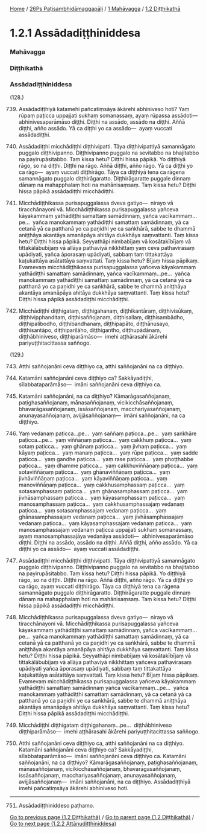 
[Home](/) / [26Ps Paṭisambhidāmaggapāḷi](../../../26Ps.md) / [1 Mahāvagga](../../1.md) / [1.2 Diṭṭhikathā](../1.2.md)

# 1.2.1 Assādadiṭṭhiniddesa

### Mahāvagga

### Diṭṭhikathā

### Assādadiṭṭhiniddesa

(128.)

739. Assādadiṭṭhiyā katamehi pañcatiṃsāya ākārehi abhiniveso hoti? Yaṃ rūpaṃ paṭicca uppajjati sukhaṃ somanassaṃ, ayaṃ rūpassa assādoti—  abhinivesaparāmāso diṭṭhi. Diṭṭhi na assādo, assādo na diṭṭhi. Aññā diṭṭhi, añño assādo. Yā ca diṭṭhi yo ca assādo—  ayaṃ vuccati assādadiṭṭhi.

740. Assādadiṭṭhi micchādiṭṭhi diṭṭhivipatti. Tāya diṭṭhivipattiyā samannāgato puggalo diṭṭhivipanno. Diṭṭhivipanno puggalo na sevitabbo na bhajitabbo na payirupāsitabbo. Taṃ kissa hetu? Diṭṭhi hissa pāpikā. Yo diṭṭhiyā rāgo, so na diṭṭhi. Diṭṭhi na rāgo. Aññā diṭṭhi, añño rāgo. Yā ca diṭṭhi yo ca rāgo—  ayaṃ vuccati diṭṭhirāgo. Tāya ca diṭṭhiyā tena ca rāgena samannāgato puggalo diṭṭhirāgaratto. Diṭṭhirāgaratte puggale dinnaṃ dānaṃ na mahapphalaṃ hoti na mahānisaṃsaṃ. Taṃ kissa hetu? Diṭṭhi hissa pāpikā assādadiṭṭhi micchādiṭṭhi.

741. Micchādiṭṭhikassa purisapuggalassa dveva gatiyo—  nirayo vā tiracchānayoni vā. Micchādiṭṭhikassa purisapuggalassa yañceva kāyakammaṃ yathādiṭṭhi samattaṃ samādinnaṃ, yañca vacīkammaṃ…pe…  yañca manokammaṃ yathādiṭṭhi samattaṃ samādinnaṃ, yā ca cetanā yā ca patthanā yo ca paṇidhi ye ca saṅkhārā, sabbe te dhammā aniṭṭhāya akantāya amanāpāya ahitāya dukkhāya saṃvattanti. Taṃ kissa hetu? Diṭṭhi hissa pāpikā. Seyyathāpi nimbabījaṃ vā kosātakībījaṃ vā tittakālābubījaṃ vā allāya pathaviyā nikkhittaṃ yaṃ ceva pathavirasaṃ upādiyati, yañca āporasaṃ upādiyati, sabbaṃ taṃ tittakattāya kaṭukattāya asātattāya saṃvattati. Taṃ kissa hetu? Bījaṃ hissa pāpikaṃ. Evamevaṃ micchādiṭṭhikassa purisapuggalassa yañceva kāyakammaṃ yathādiṭṭhi samattaṃ samādinnaṃ, yañca vacīkammaṃ…pe…  yañca manokammaṃ yathādiṭṭhi samattaṃ samādinnaṃ, yā ca cetanā yā ca patthanā yo ca paṇidhi ye ca saṅkhārā, sabbe te dhammā aniṭṭhāya akantāya amanāpāya ahitāya dukkhāya saṃvattanti. Taṃ kissa hetu? Diṭṭhi hissa pāpikā assādadiṭṭhi micchādiṭṭhi.

742. Micchādiṭṭhi diṭṭhigataṃ, diṭṭhigahanaṃ, diṭṭhikantāraṃ, diṭṭhivisūkaṃ, diṭṭhivipphanditaṃ, diṭṭhisaññojanaṃ, diṭṭhisallaṃ, diṭṭhisambādho, diṭṭhipalibodho, diṭṭhibandhanaṃ, diṭṭhipapāto, diṭṭhānusayo, diṭṭhisantāpo, diṭṭhipariḷāho, diṭṭhigantho, diṭṭhupādānaṃ, diṭṭhābhiniveso, diṭṭhiparāmāso—  imehi aṭṭhārasahi ākārehi pariyuṭṭhitacittassa saññogo.

(129.)

743. Atthi saññojanāni ceva diṭṭhiyo ca, atthi saññojanāni na ca diṭṭhiyo.

744. Katamāni saññojanāni ceva diṭṭhiyo ca? Sakkāyadiṭṭhi, sīlabbataparāmāso—  imāni saññojanāni ceva diṭṭhiyo ca.

745. Katamāni saññojanāni, na ca diṭṭhiyo? Kāmarāgasaññojanaṃ, paṭighasaññojanaṃ, mānasaññojanaṃ, vicikicchāsaññojanaṃ, bhavarāgasaññojanaṃ, issāsaññojanaṃ, macchariyasaññojanaṃ, anunayasaññojanaṃ, avijjāsaññojanaṃ—  imāni saññojanāni, na ca diṭṭhiyo.

746. Yaṃ vedanaṃ paṭicca…pe…  yaṃ saññaṃ paṭicca…pe…  yaṃ saṅkhāre paṭicca…pe…  yaṃ viññāṇaṃ paṭicca…  yaṃ cakkhuṃ paṭicca…  yaṃ sotaṃ paṭicca…  yaṃ ghānaṃ paṭicca…  yaṃ jivhaṃ paṭicca…  yaṃ kāyaṃ paṭicca…  yaṃ manaṃ paṭicca…  yaṃ rūpe paṭicca…  yaṃ sadde paṭicca…  yaṃ gandhe paṭicca…  yaṃ rase paṭicca…  yaṃ phoṭṭhabbe paṭicca…  yaṃ dhamme paṭicca…  yaṃ cakkhuviññāṇaṃ paṭicca…  yaṃ sotaviññāṇaṃ paṭicca…  yaṃ ghānaviññāṇaṃ paṭicca…  yaṃ jivhāviññāṇaṃ paṭicca…  yaṃ kāyaviññāṇaṃ paṭicca…  yaṃ manoviññāṇaṃ paṭicca…  yaṃ cakkhusamphassaṃ paṭicca…  yaṃ sotasamphassaṃ paṭicca…  yaṃ ghānasamphassaṃ paṭicca…  yaṃ jivhāsamphassaṃ paṭicca…  yaṃ kāyasamphassaṃ paṭicca…  yaṃ manosamphassaṃ paṭicca…  yaṃ cakkhusamphassajaṃ vedanaṃ paṭicca…  yaṃ sotasamphassajaṃ vedanaṃ paṭicca…  yaṃ ghānasamphassajaṃ vedanaṃ paṭicca…  yaṃ jivhāsamphassajaṃ vedanaṃ paṭicca…  yaṃ kāyasamphassajaṃ vedanaṃ paṭicca…  yaṃ manosamphassajaṃ vedanaṃ paṭicca uppajjati sukhaṃ somanassaṃ, ayaṃ manosamphassajāya vedanāya assādoti—  abhinivesaparāmāso diṭṭhi. Diṭṭhi na assādo, assādo na diṭṭhi. Aññā diṭṭhi, añño assādo. Yā ca diṭṭhi yo ca assādo—  ayaṃ vuccati assādadiṭṭhi.

747. Assādadiṭṭhi micchādiṭṭhi diṭṭhivipatti. Tāya diṭṭhivipattiyā samannāgato puggalo diṭṭhivipanno. Diṭṭhivipanno puggalo na sevitabbo na bhajitabbo na payirupāsitabbo. Taṃ kissa hetu? Diṭṭhi hissa pāpikā. Yo diṭṭhiyā rāgo, so na diṭṭhi. Diṭṭhi na rāgo. Aññā diṭṭhi, añño rāgo. Yā ca diṭṭhi yo ca rāgo, ayaṃ vuccati diṭṭhirāgo. Tāya ca diṭṭhiyā tena ca rāgena samannāgato puggalo diṭṭhirāgaratto. Diṭṭhirāgaratte puggale dinnaṃ dānaṃ na mahapphalaṃ hoti na mahānisaṃsaṃ. Taṃ kissa hetu? Diṭṭhi hissa pāpikā assādadiṭṭhi micchādiṭṭhi.

748. Micchādiṭṭhikassa purisapuggalassa dveva gatiyo—  nirayo vā tiracchānayoni vā. Micchādiṭṭhikassa purisapuggalassa yañceva kāyakammaṃ yathādiṭṭhi samattaṃ samādinnaṃ, yañca vacīkammaṃ…pe…  yañca manokammaṃ yathādiṭṭhi samattaṃ samādinnaṃ, yā ca cetanā yā ca patthanā yo ca paṇidhi ye ca saṅkhārā, sabbe te dhammā aniṭṭhāya akantāya amanāpāya ahitāya dukkhāya saṃvattanti. Taṃ kissa hetu? Diṭṭhi hissa pāpikā. Seyyathāpi nimbabījaṃ vā kosātakībījaṃ vā tittakālābubījaṃ vā allāya pathaviyā nikkhittaṃ yañceva pathavirasaṃ upādiyati yañca āporasaṃ upādiyati, sabbaṃ taṃ tittakattāya kaṭukattāya asātattāya saṃvattati. Taṃ kissa hetu? Bījaṃ hissa pāpikaṃ. Evamevaṃ micchādiṭṭhikassa purisapuggalassa yañceva kāyakammaṃ yathādiṭṭhi samattaṃ samādinnaṃ yañca vacīkammaṃ…pe…  yañca manokammaṃ yathādiṭṭhi samattaṃ samādinnaṃ, yā ca cetanā yā ca patthanā yo ca paṇidhi ye ca saṅkhārā, sabbe te dhammā aniṭṭhāya akantāya amanāpāya ahitāya dukkhāya saṃvattanti. Taṃ kissa hetu? Diṭṭhi hissa pāpikā assādadiṭṭhi micchādiṭṭhi.

749. Micchādiṭṭhi diṭṭhigataṃ diṭṭhigahanaṃ…pe…  diṭṭhābhiniveso diṭṭhiparāmāso—  imehi aṭṭhārasahi ākārehi pariyuṭṭhitacittassa saññogo.

750. Atthi saññojanāni ceva diṭṭhiyo ca, atthi saññojanāni na ca diṭṭhiyo. Katamāni saññojanāni ceva diṭṭhiyo ca? Sakkāyadiṭṭhi, sīlabbataparāmāso—  imāni saññojanāni ceva diṭṭhiyo ca. Katamāni saññojanāni, na ca diṭṭhiyo? Kāmarāgasaññojanaṃ, paṭighasaññojanaṃ, mānasaññojanaṃ, vicikicchāsaññojanaṃ, bhavarāgasaññojanaṃ, issāsaññojanaṃ, macchariyasaññojanaṃ, anunayasaññojanaṃ, avijjāsaññojanaṃ—  imāni saññojanāni, na ca diṭṭhiyo. Assādadiṭṭhiyā imehi pañcatiṃsāya ākārehi abhiniveso hoti.

---

751. Assādadiṭṭhiniddeso paṭhamo.



[Go to previous page (1.2 Diṭṭhikathā)](../1.2.md) / [Go to parent page (1.2 Diṭṭhikathā)](../1.2.md) / [Go to next page (1.2.2 Attānudiṭṭhiniddesa)](1.2.2.md)


